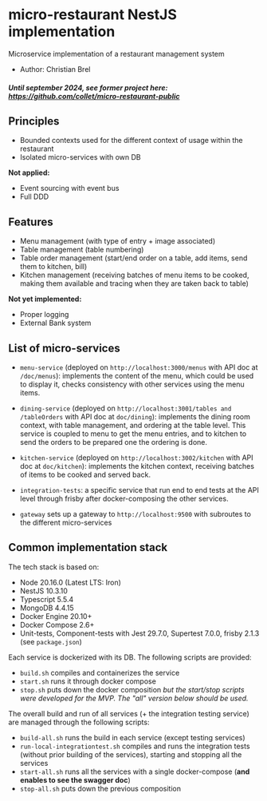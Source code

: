 # micro-restaurant NestJS implementation

Microservice implementation of a restaurant management system

* Author: Christian Brel

#### _Until september 2024, see former project here: https://github.com/collet/micro-restaurant-public_


## Principles

* Bounded contexts used for the different context of usage within the restaurant
* Isolated micro-services with own DB

**Not applied:**

* Event sourcing with event bus
* Full DDD

## Features

* Menu management (with type of entry + image associated)
* Table management (table numbering)
* Table order management (start/end order on a table, add items, send them to kitchen, bill)
* Kitchen management (receiving batches of menu items to be cooked, making them available and tracing when they are taken back to table)

**Not yet implemented:**

* Proper logging
* External Bank system

## List of micro-services

* `menu-service` (deployed on `http://localhost:3000/menus` with API doc at `/doc/menus`): implements the content of the menu, which could be used to display it, checks consistency with other services using the menu items.
* `dining-service` (deployed on `http://localhost:3001/tables and /tableOrders` with API doc at `doc/dining`): implements the dining room context, with table management, and ordering at the table level.
  This service is coupled to menu to get the menu entries, and to kitchen to send the orders to be prepared one the ordering is done.
* `kitchen-service` (deployed on `http://localhost:3002/kitchen` with API doc at `doc/kitchen`): implements the kitchen context, receiving batches of items to be cooked and served back.

* `integration-tests`: a specific service that run end to end tests at the API level through frisby after docker-composing the other services.
* `gateway` sets up a gateway to `http://localhost:9500` with subroutes to the different micro-services

##  Common implementation stack

The tech stack is based on:
* Node 20.16.0 (Latest LTS: Iron)
* NestJS 10.3.10
* Typescript 5.5.4
* MongoDB 4.4.15
* Docker Engine 20.10+
* Docker Compose 2.6+
* Unit-tests, Component-tests with Jest 29.7.0, Supertest 7.0.0, frisby 2.1.3 (see `package.json`)

Each service is dockerized with its DB. The following scripts are provided:
* `build.sh` compiles and containerizes the service
* `start.sh` runs it through docker compose
* `stop.sh` puts down the docker composition
  *but the start/stop scripts were developed for the MVP. The "all" version below should be used.*

The overall build and run of all services (+ the integration testing service) are managed through the following scripts:
* `build-all.sh` runs the build in each service (except testing services)
* `run-local-integrationtest.sh` compiles and runs the integration tests (without prior building of the services), starting and stopping all the services
* `start-all.sh` runs all the services with a single docker-compose (**and enables to see the swagger doc**)
* `stop-all.sh` puts down the previous composition

